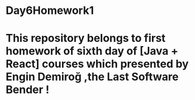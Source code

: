 # Day6Homework1
# This repository belongs to first homework of sixth day of [Java + React] courses which presented by Engin Demiroğ ,the Last Software Bender !
